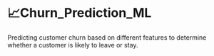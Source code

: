 # 📈Churn_Prediction_ML
Predicting customer churn based on different features to determine whether a customer is likely to leave or stay.
